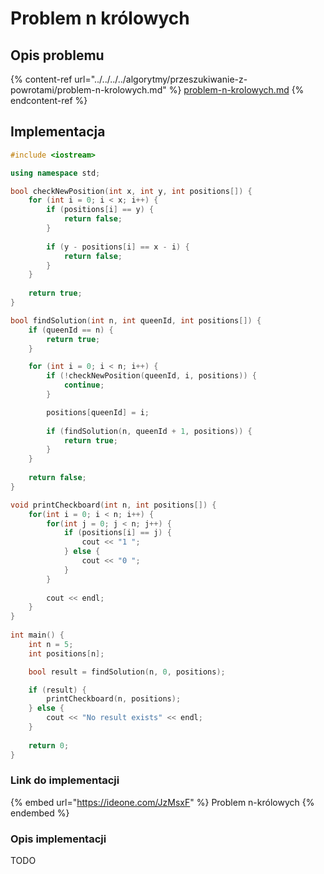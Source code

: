 # Problem n królowych

## Opis problemu

{% content-ref url="../../../../algorytmy/przeszukiwanie-z-powrotami/problem-n-krolowych.md" %}
[problem-n-krolowych.md](../../../../algorytmy/przeszukiwanie-z-powrotami/problem-n-krolowych.md)
{% endcontent-ref %}

## Implementacja

```cpp
#include <iostream>

using namespace std;

bool checkNewPosition(int x, int y, int positions[]) {
    for (int i = 0; i < x; i++) {
        if (positions[i] == y) {
            return false;
        }
            
        if (y - positions[i] == x - i) {
            return false;
        }
    }
    
    return true;
}

bool findSolution(int n, int queenId, int positions[]) {
    if (queenId == n) {
        return true;
    }

    for (int i = 0; i < n; i++) {
        if (!checkNewPosition(queenId, i, positions)) {
            continue;
        }

        positions[queenId] = i;
        
        if (findSolution(n, queenId + 1, positions)) {
            return true;
        }
    }
    
    return false;
}

void printCheckboard(int n, int positions[]) {
    for(int i = 0; i < n; i++) {
        for(int j = 0; j < n; j++) {
            if (positions[i] == j) {
                cout << "1 ";
            } else {
                cout << "0 ";
            }
        }
        
        cout << endl;
    }
}
    
int main() {
    int n = 5;
    int positions[n];

    bool result = findSolution(n, 0, positions);

    if (result) {
        printCheckboard(n, positions);
    } else {
        cout << "No result exists" << endl;
    }
    
    return 0;
}
```

### Link do implementacji

{% embed url="https://ideone.com/JzMsxF" %}
Problem n-królowych
{% endembed %}

### Opis implementacji

TODO
